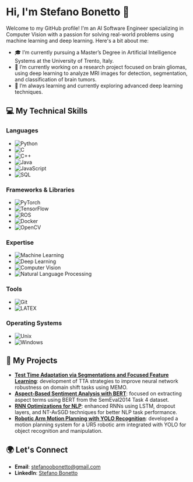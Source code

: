 # Hi, I'm Stefano Bonetto 👋

Welcome to my GitHub profile! I'm an AI Software Engineer specializing in Computer Vision with a passion for solving real-world problems using machine learning and deep learning. Here's a bit about me:

- 🎓 I’m currently pursuing a Master’s Degree in Artificial Intelligence Systems at the University of Trento, Italy.
- 🔭 I’m currently working on a research project focused on brain gliomas, using deep learning to analyze MRI images for detection, segmentation, and classification of brain tumors.
- 🌱 I’m always learning and currently exploring advanced deep learning techniques.

## 💻 My Technical Skills

### Languages
- ![Python](https://img.shields.io/badge/Python-3776AB?style=flat-square&logo=python&logoColor=white) 
- ![C](https://img.shields.io/badge/C-A8B9CC?style=flat-square&logo=c&logoColor=white)
- ![C++](https://img.shields.io/badge/C++-00599C?style=flat-square&logo=c%2B%2B&logoColor=white) 
- ![Java](https://img.shields.io/badge/Java-007396?style=flat-square&logo=java&logoColor=white) 
- ![JavaScript](https://img.shields.io/badge/JavaScript-F7DF1E?style=flat-square&logo=javascript&logoColor=black) 
- ![SQL](https://img.shields.io/badge/SQL-4479A1?style=flat-square&logo=mysql&logoColor=white) 

### Frameworks & Libraries
- ![PyTorch](https://img.shields.io/badge/PyTorch-EE4C2C?style=flat-square&logo=pytorch&logoColor=white) 
- ![TensorFlow](https://img.shields.io/badge/TensorFlow-FF6F00?style=flat-square&logo=tensorflow&logoColor=white) 
- ![ROS](https://img.shields.io/badge/ROS-22314E?style=flat-square&logo=ros&logoColor=white)
- ![Docker](https://img.shields.io/badge/Docker-2496ED?style=flat-square&logo=docker&logoColor=white) 
- ![OpenCV](https://img.shields.io/badge/OpenCV-5C3EE8?style=flat-square&logo=opencv&logoColor=white) 

### Expertise
- ![Machine Learning](https://img.shields.io/badge/-Machine%20Learning-102230?style=flat-square&logoColor=white) 
- ![Deep Learning](https://img.shields.io/badge/-Deep%20Learning-102230?style=flat-square&logo=tensorflow&logoColor=white) 
- ![Computer Vision](https://img.shields.io/badge/-Computer%20Vision-102230?style=flat-square&logo=opencv&logoColor=white) 
- ![Natural Language Processing](https://img.shields.io/badge/-NLP-102230?style=flat-square&logo=spacy&logoColor=white) 

### Tools
- ![Git](https://img.shields.io/badge/Git-F05032?style=flat-square&logo=git&logoColor=white) 
- ![LATEX](https://img.shields.io/badge/LaTeX-008080?style=flat-square&logo=latex&logoColor=white) 

### Operating Systems
- ![Unix](https://img.shields.io/badge/Unix-000000?style=flat-square&logo=unix&logoColor=white) 
- ![Windows](https://img.shields.io/badge/Windows-0078D6?style=flat-square&logo=windows&logoColor=white) 


## 🚀 My Projects
- **[Test Time Adaptation via Segmentations and Focused Feature Learning](https://github.com/stefanoobonetto/DeepLearning_project)**: development of TTA strategies to improve neural network robustness on domain shift tasks using MEMO.
- **[Aspect-Based Sentiment Analysis with BERT](https://github.com/stefanoobonetto/AspectBasedSentimentAnalysis)**: focused on extracting aspect terms using BERT from the SemEval2014 Task 4 dataset.
- **[RNN Optimizations for NLP](https://github.com/stefanoobonetto/LM_RNN-Optimizations)**: enhanced RNNs using LSTM, dropout layers, and NT-AvSGD techniques for better NLP task performance.
- **[Robotic Arm Motion Planning with YOLO Recognition](https://github.com/MattiaRigon/Ur5_motion_and_Lego_Detection)**: developed a motion planning system for a UR5 robotic arm integrated with YOLO for object recognition and manipulation.

## 🌍 Let's Connect
- **Email**: [stefanoobonetto@gmail.com](mailto:stefanoobonetto@gmail.com)
- **LinkedIn**: [Stefano Bonetto](https://www.linkedin.com/in/stefano-bonetto/)

